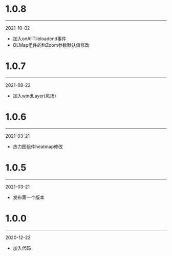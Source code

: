# 1.0.8

***

2021-10-02

* 加入onAllTileloadend事件
* OLMap组件的fitZoom参数默认值修改

# 1.0.7

***

2021-08-22

* 加入windLayer(风场)

# 1.0.6

***

2021-03-21

* 热力图组件heatmap修改

# 1.0.5

***

2021-03-21

* 发布第一个版本

# 1.0.0

***

2020-12-22

* 加入代码
